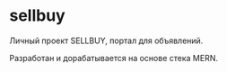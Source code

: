 # sellbuy

Личный проект SELLBUY, портал для объявлений.

Разработан и дорабатывается на основе стека MERN.
